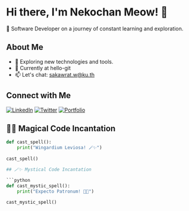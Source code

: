 # Hi there, I'm Nekochan Meow! 👋

🚀 Software Developer on a journey of constant learning and exploration.

## About Me

- 🌱 Exploring new technologies and tools.
- 💼 Currently at hello-git
- 📫 Let's chat: sakawrat.w@ku.th

## Connect with Me

[![LinkedIn](https://img.shields.io/badge/LinkedIn-YourLinkedInProfile-blue)](https://www.linkedin.com/in/your-linkedin-profile)
[![Twitter](https://img.shields.io/badge/Twitter-YourTwitterHandle-blue)](https://twitter.com/your-twitter-handle)
[![Portfolio](https://img.shields.io/badge/Portfolio-YourPortfolio-green)](https://your-portfolio.com)

## 🎩✨ Magical Code Incantation

```python
def cast_spell():
    print("Wingardium Leviosa! 🪄✨")
    
cast_spell()

## 🪄✨ Mystical Code Incantation

```python
def cast_mystic_spell():
    print("Expecto Patronum! 🦄✨")
    
cast_mystic_spell()





